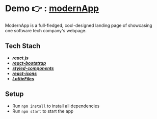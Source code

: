 # Demo 👉 : [modernApp](https://modern-mobile-app.netlify.app/)

ModernApp is a full-fledged, cool-designed landing page of showcasing one software tech company's webpage.

## Tech Stach
- [**_react.js_**](https://react-bootstrap.github.io/)
- [**_react-bootstrap_**](https://react-bootstrap.github.io/)
- [**_styled-components_**](https://styled-components.com/)
- [***react-icons***](https://react-icons.github.io/react-icons/)
- [***LottieFiles***](https://lottiefiles.com/)


## Setup
- Run `npm install` to install all dependencies
- Run `npm start` to start the app
